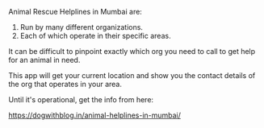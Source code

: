 Animal Rescue Helplines in Mumbai are:
1. Run by many different organizations.
2. Each of which operate in their specific areas.

It can be difficult to pinpoint exactly which org you need to call to get help for an animal in need.

This app will get your current location and show you the contact details of the org that operates in your area.

Until it's operational, get the info from here:

https://dogwithblog.in/animal-helplines-in-mumbai/
